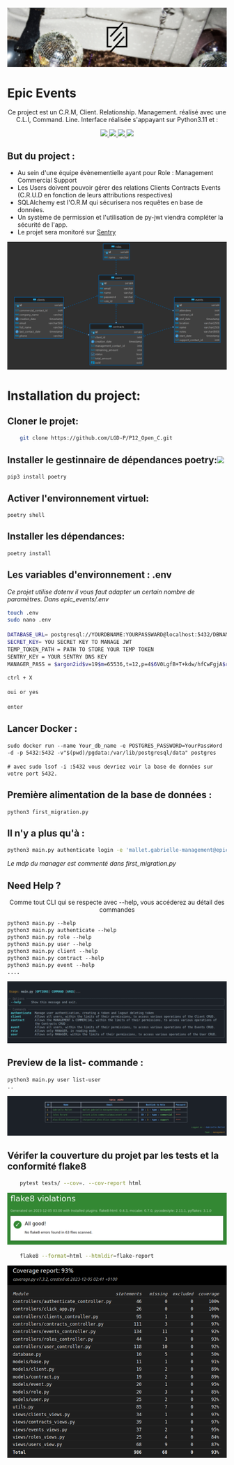 

<p align = center>
<img  src="img/logo.png" />
</p>

# Epic Events

<p align = center>Ce project est un C.R.M, Client. Relationship. Management. réalisé avec une C.L.I, Command. Line. 
Interface réalisée s'appayant sur Python3.11 et :</p>

<p align = center>
    <a href="https://www.docker.com/">
        <img src="https://cdn.jsdelivr.net/gh/devicons/devicon/icons/docker/docker-original-wordmark.svg" width="65"/>
    </a>
    <a href="https://www.postgresql.org/">
        <img src="https://cdn.jsdelivr.net/gh/devicons/devicon/icons/postgresql/postgresql-original-wordmark.svg" width="65"/>
    </a>
    <a href="https://www.sqlalchemy.org/">
        <img src="https://cdn.jsdelivr.net/gh/devicons/devicon/icons/sqlalchemy/sqlalchemy-original.svg" width="65"/>
    </a>
    <a href="https://click.palletsprojects.com/en/8.1.x/">
        <img src="https://click.palletsprojects.com/en/8.1.x/_images/click-logo.png" width="80" />
    </a>
</p>

## But du project : 
- Au sein d'une équipe évènementielle ayant pour Role : Management Commercial Support
- Les Users doivent pouvoir gérer des relations Clients Contracts Events (C.R.U.D en fonction de leurs
attributions respectives)
- SQLAlchemy est l'O.R.M qui sécurisera nos requêtes en base de données.
- Un système de permission et l'utilisation de py-jwt viendra compléter la sécurité de l'app.
- Le projet sera monitoré sur [Sentry](https://sentry.io/welcome/)

<p align = center>
<img  src="img/diagram.png" />
</p>


# Installation du project:

## Cloner le projet:
```bash
    git clone https://github.com/LGD-P/P12_Open_C.git
```
## Installer le gestinnaire de dépendances poetry:<img src="https://python-poetry.org/images/logo-origami.svg" width=30>
    
    pip3 install poetry 

## Activer l'environnement virtuel:

    poetry shell 

## Installer les dépendances:

    poetry install 

## Les variables d'environnement : .env
*Ce projet utilise dotenv il vous faut adapter un certain nombre de paramètres.*
*Dans epic_events/.env*
```bash
touch .env
sudo nano .env

DATABASE_URL= postgresql://YOURDBNAME:YOURPASSWARD@localhost:5432/DBNAME
SECRET_KEY= YOU SECRET KEY TO MANAGE JWT
TEMP_TOKEN_PATH = PATH TO STORE YOUR TEMP TOKEN
SENTRY_KEY = YOUR SENTRY DNS KEY
MANAGER_PASS = $argon2id$v=19$m=65536,t=12,p=4$6V0LgfB+T+kdw/hfCwFgjA$r/+/OEuLdDEdTHvKDn4+mX3Bo3+wLNPcEqvpVxBS3nw
```
```bash
ctrl + X

oui or yes

enter
```

    
## Lancer Docker : 
    
    sudo docker run --name Your_db_name -e POSTGRES_PASSWORD=YourPassWord -d -p 5432:5432 -v"$(pwd)/pgdata:/var/lib/postgresql/data" postgres

    # avec sudo lsof -i :5432 vous devriez voir la base de données sur votre port 5432. 

## Première alimentation de la base de données :

    python3 first_migration.py
    

## Il n'y a plus qu'à :

```bash
python3 main.py authenticate login -e 'mallet.gabrielle-management@epicevent.com'
```

*Le mdp du manager est commenté dans first_migration.py*


##   Need Help ?

<p align = center> Comme tout CLI qui se respecte avec --help, vous accéderez au détail des commandes</p>

    python3 main.py --help 
    python3 main.py authenticate --help 
    python3 main.py role --help
    python3 main.py user --help
    python3 main.py client --help
    python3 main.py contract --help
    python3 main.py event --help
    ....
<p align = center>
<img  src="img/help-gif.gif" />
</p>



## Preview de la list- commande : 
    python3 main.py user list-user
    ..
<p align = center>
<img  src="img/list-gif.gif" />
</p>



## Vérifer la couverture du projet par les tests et la conformité flake8 
```bash
    pytest tests/ --cov=. --cov-report html
```
<p align = center>
<img  src="img/flake8.png" />
</p>

```bash
    flake8 --format=html --htmldir=flake-report
```

<p align = center>
<img  src="img/coverage.png" />
</p>

